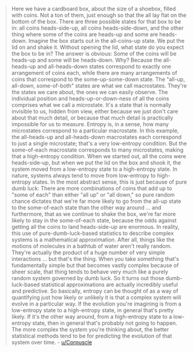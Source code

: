 > Here we have a cardboard box, about the size of a shoebox, filled with coins. Not a ton of them, just enough so that the all lay flat on the bottom of the box.
> There are three possible states for that box to be in: all coins heads-side-up, all coins heads-side-down, and the other thing where some of the coins are heads-up and some are heads-down.
> Imagine the box starts out in the all-coins-up state. We put the lid on and shake it. Without opening the lid, what state do you expect the box to be in?
> The answer is obvious: Some of the coins will be heads-up and some will be heads-down. Why? Because the all-heads-up and all-heads-down states correspond to exactly one arrangement of coins each, while there are many arrangements of coins that correspond to the some-up-some-down state.
> The "all-up, all-down, some-of-both" states are what we call macrostates. They're the states we care about, the ones we can easily observe. The individual position and heads-up-or-down-ness of all the coins comprises what we call a microstate. It's a state that is normally invisible to us, hidden from view, either because we just don't care about that much detail, or because that much detail is practically impossible for us to measure.
> Entropy is, in a sense, how many microstates correspond to a particular macrostate. In this example, the all-heads-up and all-heads-down macrostates each correspond to just a single microstate; that's a very low-entropy condition. But the some-of-each macrostate corresponds to many microstates, making that a high-entropy condition.
> When we started out, all the coins were heads-side-up, but when we put the lid on the box and shook it, the system moved from a low-entropy state to a high-entropy state.
> In nature, systems always tend to move from low-entropy to high-entropy states. In the most abstract sense, this is just because of pure dumb luck: There are more combinations of coins that add up to "some of each" than either "all up" or "all down," so pure random chance dictates that we're far more likely to go from the all-up state to the some-of-each state than the other way around … and furthermore, that as we continue to shake the box, we're far more likely to stay in the some-of-each state, because the odds against getting all the coins to land heads-side-up are enormous.
> In reality, this use of pure-dumb-luck-based statistics to describe complex systems is a mathematical approximation. After all, things like the motions of molecules in a bathtub of water aren't really random. They're actually the product of a huge number of very simple interactions … but that's the thing. When you take something that's fundamentally simple but that becomes vastly complex because of sheer scale, that thing tends to behave very much like a purely random system governed by dumb luck. So it turns out those dumb-luck-based statistical approximations are actually incredibly useful and predictive.
> So basically, entropy can be thought of as a way of quantifying just how likely or unlikely it is that a complex system will evolve in a particular way. If the evolution you're imagining is from a low-entropy state to a high-entropy state, in general that's pretty likely. If it's the other way around, from a high-entropy state to a low-entropy state, then in general that's probably not going to happen. The more complex the system you're thinking about, the better statistical methods tend to be for predicting the evolution of that system over time. - [u/Corpuscle](https://www.reddit.com/r/explainlikeimfive/comments/113g1q/eli5_entropy/c6iyv89)
